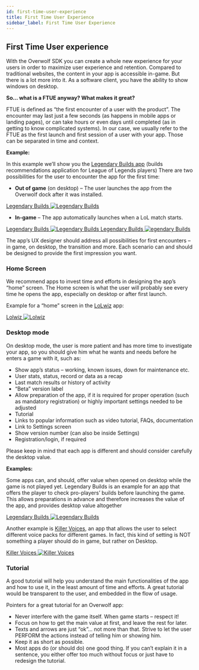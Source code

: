 ```yaml
---
id: first-time-user-experience
title: First Time User Experience
sidebar_label: First Time User Experience
---
```


## First Time User experience

With the Overwolf SDK you can create a whole new experience for your users in order to maximize user experience and retention.
Compared to traditional websites, the content in your app is accessible in-game. But there is a lot more into it. As a software client, you have the ability to show windows on desktop.

**So… what is a FTUE anyway? What makes it great?**

FTUE is defined as “the first encounter of a user with the product”. 
The encounter may last just a few seconds (as happens in mobile apps or landing pages), or can take hours or even days until completed (as in getting to know complicated systems).
In our case, we usually refer to the FTUE as the first launch and first session of a user with your app. Those can be separated in time and context.

**Example:**

In this example we’ll show you the [Legendary Builds app](https://www.overwolf.com/app/Colorfulstan-Legendary_Builds) (builds recommendations application for League of Legends players)
There are two possibilities for the user to encounter the app for the first time:
* **Out of game** (on desktop) – The user launches the app from the Overwolf dock after it was installed.

<div class="box" data-slick='{"slidesToShow": 1'>
  <a data-fancybox="gallery" data-caption="Legendary Builds" href="../assets/Firsttimeuserexperience/Champ-select.png">
    Legendary Builds
    <span class="thumb">
      <img src="../assets/Firsttimeuserexperience/Champ-select.png" alt="Legendary Builds">
    </span>
  </a>
</div>


* **In-game** – The app automatically launches when a LoL match starts.

<div class="box" data-slick='{"slidesToShow": 2}'>
  <a data-fancybox="gallery" data-caption="Legendary Builds" href="../assets/Firsttimeuserexperience/Builds-are-ready.png">
    Legendary Builds
    <span class="thumb">
      <img src="../assets/Firsttimeuserexperience/Builds-are-ready.png" alt="Legendary Builds">
    </span>
  </a>
  <a data-fancybox="gallery" data-caption="Legendary Builds" href="../assets/Firsttimeuserexperience/lbingame113.png">
    Legendary Builds
    <span class="thumb">
      <img src="../assets/Firsttimeuserexperience/lbingame113.png" alt="egendary Builds">
    </span>
  </a>
</div>

The app’s UX designer should address all possibilities for first encounters – in game, on desktop, the transition and more. Each scenario can and should be designed to provide the first impression you want.

### Home Screen

We recommend apps to invest time and efforts in designing the app’s “home” screen.
The Home screen is what the user will probably see every time he opens the app, especially on desktop or after first launch.

Example for a “home” screen in the [LoLwiz](https://www.overwolf.com/app/LoLwiz) app:

<div class="box" data-slick='{"slidesToShow": 1'>
  <a data-fancybox="gallery" data-caption="Lolwiz" href="../assets/Firsttimeuserexperience/lolwiz-home.jpg">
    Lolwiz
    <span class="thumb">
      <img src="../assets/Firsttimeuserexperience/lolwiz-home.jpg" alt="Lolwiz">
    </span>
  </a>
</div>



### Desktop mode

On desktop mode, the user is more patient and has more time to investigate your app, so you should give him what he wants and needs before he enters a game with it, such as:

* Show app’s status – working, known issues, down for maintenance etc.
* User stats, status, record or data as a recap
* Last match results or history of activity
* “Beta” version label
* Allow preparation of the app, if it is required for proper operation (such as mandatory registration) or highly important settings needed to be adjusted
* Tutorial
* Links to popular information such as video tutorial, FAQs, documentation
* Link to Settings screen
* Show version number (can also be inside Settings)
* Registration/login, if required

Please keep in mind that each app is different and should consider carefully the desktop value.

**Examples:**

Some apps can, and should, offer value when opened on desktop while the game is not played yet. Legendary Builds is an example for an app that offers the player to check pro-players’ builds before launching the game. This allows preparations in advance and therefore increases the value of the app, and provides desktop value altogether

<div class="box" data-slick='{"slidesToShow": 1'>
  <a data-fancybox="gallery" data-caption="Legendary Builds" href="../assets/Firsttimeuserexperience/Champ-select.png">
    Legendary Builds
    <span class="thumb">
      <img src="../assets/Firsttimeuserexperience/Champ-select.png" alt="Legendary Builds">
    </span>
  </a>
</div>

Another example is [Killer Voices](https://www.overwolf.com/app/overwolf-killer_voices), an app that allows the user to select different voice packs for different games. In fact, this kind of setting is NOT something a player should do in game, but rather on Desktop.

<div class="box" data-slick='{"slidesToShow": 1'>
  <a data-fancybox="gallery" data-caption="Killer Voices" href="../assets/Firsttimeuserexperience/Killervoices123.png">
    Killer Voices
    <span class="thumb">
      <img src="../assets/Firsttimeuserexperience/Killervoices123.png" alt="Killer Voices">
    </span>
  </a>
</div>

### Tutorial

A good tutorial will help you understand the main functionalities of the app and how to use it, in the least amount of time and efforts.
A great tutorial would be transparent to the user, and embedded in the flow of usage.

Pointers for a great tutorial for an Overwolf app:
* Never interfere with the game itself. When game starts – respect it!
* Focus on how to get the main value at first, and leave the rest for later.
* Texts and arrows are just “ok”… not more than that. Strive to let the user PERFORM the actions instead of telling him or showing him.
* Keep it as short as possible.
* Most apps do (or should do) one good thing. If you can’t explain it in a sentence, you either offer too much without focus or just have to redesign the tutorial.

